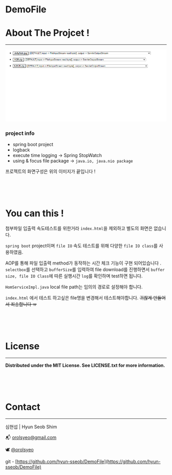 # DemoFile

# About The Projcet !

---

![src/main/resources/static/images/img.png](src/main/resources/static/images/img.png)

### project info

- spring boot project
- logback
- execute time logging -> Spring StopWatch
- using & focus file package -> `java.io, java.nio package`

프로젝트의 화면구성은 위의 이미지가 끝입니다 !

<br>
<br>
<br>

# You can this !

첨부파일 입출력 속도테스트를 위한거라 `index.html`을 제외하고 별도의 화면은 없습니다.

`spring boot` project이며 `file IO` 속도 테스트를 위해 다양한 `file IO class`를 사용하였음.

AOP를 통해 파일 입출력 method가 동작하는 시간 체크 기능이 구현 되어있습니다 . `selectbox`를 선택하고 `bufferSize`를 입력하여 file download를 진행하면서 `buffer size, file IO Class`에 따른 실행시간 `log`를 확인하며 test하면 됩니다.

`HomServiceImpl.java` local file path는 임의의 경로로 설정해야 합니다.

`index.html` 에서 테스트 하고싶은 file명을 변경해서 테스트해야합니다. ~~귀찮게 만들어서 죄송합니다 ㅠ~~

<br>
<br>
<br>

# License

---

**Distributed under the MIT License. See LICENSE.txt for more information.**

<br>
<br>
<br>

# Contact

---

심현섭 | Hyun Seob Shim

📬 orolsyeo@gmail.com

🕊 [@orolsyeo](https://twitter.com/orolsyeo)

git - [https://github.com/hyun-sseob/DemoFile](https://github.com/hyun-sseob/DemoFile)


